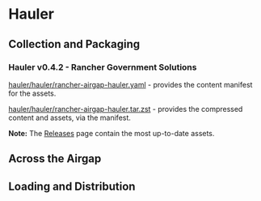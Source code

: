 # Hauler

## Collection and Packaging

### Hauler v0.4.2 - Rancher Government Solutions

[hauler/hauler/rancher-airgap-hauler.yaml](https://rancher-airgap.s3.amazonaws.com/v1.6.3/hauler/hauler/rancher-airgap-hauler.yaml) - provides the content manifest for the assets.

[hauler/hauler/rancher-airgap-hauler.tar.zst](https://rancher-airgap.s3.amazonaws.com/v1.6.3/hauler/hauler/rancher-airgap-hauler.tar.zst) - provides the compressed content and assets, via the manifest.

**Note:** The [Releases](https://github.com/zackbradys/rancher-airgap/releases) page contain the most up-to-date assets.

## Across the Airgap

## Loading and Distribution